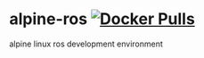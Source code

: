 # alpine-ros [![Docker Pulls](https://img.shields.io/docker/pulls/rubicks/alpine-ros.svg)](https://hub.docker.com/r/rubicks/alpine-ros/)

alpine linux ros development environment
